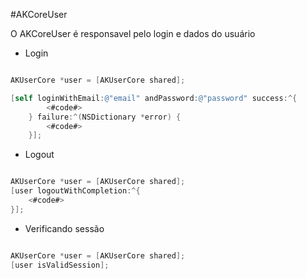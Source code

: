 #AKCoreUser

O AKCoreUser é responsavel pelo login e dados do usuário

- Login

``` objective-c

AKUserCore *user = [AKUserCore shared];

[self loginWithEmail:@"email" andPassword:@"password" success:^{
        <#code#>
    } failure:^(NSDictionary *error) {
        <#code#>
    }];

```

- Logout

``` objective-c

AKUserCore *user = [AKUserCore shared];
[user logoutWithCompletion:^{
    <#code#>
}];

```

- Verificando sessão

``` objective-c

AKUserCore *user = [AKUserCore shared];
[user isValidSession];
```


